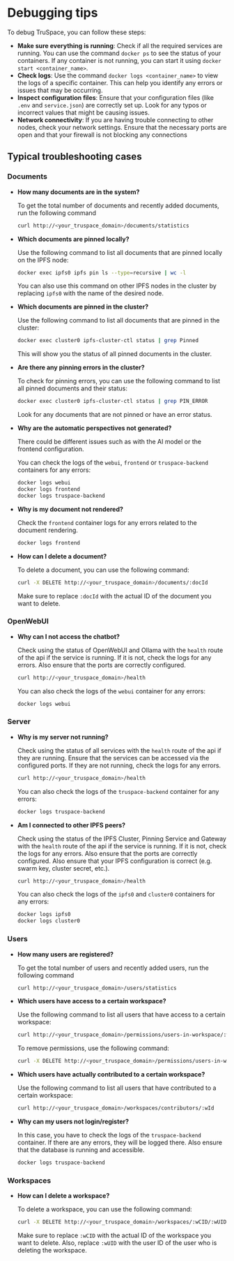 # Debugging tips

To debug TruSpace, you can follow these steps:

- **Make sure everything is running**: Check if all the required services are running. You can use the command `docker ps` to see the status of your containers. If any container is not running, you can start it using `docker start <container_name>`.
- **Check logs**: Use the command `docker logs <container_name>` to view the logs of a specific container. This can help you identify any errors or issues that may be occurring.
- **Inspect configuration files**: Ensure that your configuration files (like `.env` and `service.json`) are correctly set up. Look for any typos or incorrect values that might be causing issues.
- **Network connectivity**: If you are having trouble connecting to other nodes, check your network settings. Ensure that the necessary ports are open and that your firewall is not blocking any connections

## Typical troubleshooting cases

### Documents

- **How many documents are in the system?**

  To get the total number of documents and recently added documents, run the following command

  ```bash
  curl http://<your_truspace_domain>/documents/statistics
  ```

- **Which documents are pinned locally?**

  Use the following command to list all documents that are pinned locally on the IPFS node:

  ```bash
  docker exec ipfs0 ipfs pin ls --type=recursive | wc -l
  ```

  You can also use this command on other IPFS nodes in the cluster by replacing `ipfs0` with the name of the desired node.

- **Which documents are pinned in the cluster?**

  Use the following command to list all documents that are pinned in the cluster:

  ```bash
  docker exec cluster0 ipfs-cluster-ctl status | grep Pinned
  ```

  This will show you the status of all pinned documents in the cluster.

- **Are there any pinning errors in the cluster?**

  To check for pinning errors, you can use the following command to list all pinned documents and their status:

  ```bash
  docker exec cluster0 ipfs-cluster-ctl status | grep PIN_ERROR
  ```

  Look for any documents that are not pinned or have an error status.

- **Why are the automatic perspectives not generated?**

  There could be different issues such as with the AI model or the frontend configuration.

  You can check the logs of the `webui`, `frontend` or `truspace-backend` containers for any errors:

  ```bash
  docker logs webui
  docker logs frontend
  docker logs truspace-backend
  ```

- **Why is my document not rendered?**

  Check the `frontend` container logs for any errors related to the document rendering.

  ```bash
  docker logs frontend
  ```

- **How can I delete a document?**

  To delete a document, you can use the following command:

  ```bash
  curl -X DELETE http://<your_truspace_domain>/documents/:docId
  ```

  Make sure to replace `:docId` with the actual ID of the document you want to delete.

### OpenWebUI

- **Why can I not access the chatbot?**

  Check using the status of OpenWebUI and Ollama with the `health` route of the api if the service is running. If it is not, check the logs for any errors. Also ensure that the ports are correctly configured.

  ```bash
  curl http://<your_truspace_domain>/health
  ```

  You can also check the logs of the `webui` container for any errors:

  ```bash
  docker logs webui
  ```

### Server

- **Why is my server not running?**

  Check using the status of all services with the `health` route of the api if they are running. Ensure that the services can be accessed via the configured ports. If they are not running, check the logs for any errors.

  ```bash
  curl http://<your_truspace_domain>/health
  ```

  You can also check the logs of the `truspace-backend` container for any errors:

  ```bash
  docker logs truspace-backend
  ```

- **Am I connected to other IPFS peers?**

  Check using the status of the IPFS Cluster, Pinning Service and Gateway with the `health` route of the api if the service is running. If it is not, check the logs for any errors. Also ensure that the ports are correctly configured. Also ensure that your IPFS configuration is correct (e.g. swarm key, cluster secret, etc.).

  ```bash
  curl http://<your_truspace_domain>/health
  ```

  You can also check the logs of the `ipfs0` and `cluster0` containers for any errors:

  ```bash
  docker logs ipfs0
  docker logs cluster0
  ```

### Users

- **How many users are registered?**

  To get the total number of users and recently added users, run the following command

  ```bash
  curl http://<your_truspace_domain>/users/statistics
  ```

- **Which users have access to a certain workspace?**

  Use the following command to list all users that have access to a certain workspace:

  ```bash
  curl http://<your_truspace_domain>/permissions/users-in-workspace/:workspaceId
  ```

  To remove permissions, use the following command:

  ```bash
  curl -X DELETE http://<your_truspace_domain>/permissions/users-in-workspace/remove/:permissionId
  ```

- **Which users have actually contributed to a certain workspace?**

  Use the following command to list all users that have contributed to a certain workspace:

  ```bash
  curl http://<your_truspace_domain>/workspaces/contributors/:wId
  ```

- **Why can my users not login/register?**

  In this case, you have to check the logs of the `truspace-backend` container. If there are any errors, they will be logged there. Also ensure that the database is running and accessible.

  ```bash
  docker logs truspace-backend
  ```

### Workspaces

- **How can I delete a workspace?**

  To delete a workspace, you can use the following command:

  ```bash
  curl -X DELETE http://<your_truspace_domain>/workspaces/:wCID/:wUID
  ```

  Make sure to replace `:wCID` with the actual ID of the workspace you want to delete. Also, replace `:wUID` with the user ID of the user who is deleting the workspace.
